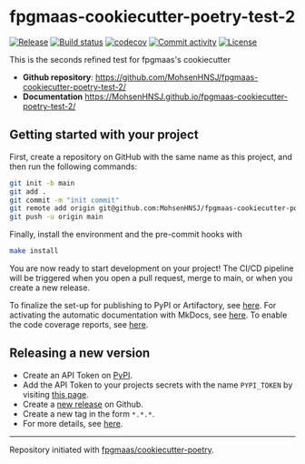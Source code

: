 # fpgmaas-cookiecutter-poetry-test-2

[![Release](https://img.shields.io/github/v/release/MohsenHNSJ/fpgmaas-cookiecutter-poetry-test-2)](https://img.shields.io/github/v/release/MohsenHNSJ/fpgmaas-cookiecutter-poetry-test-2)
[![Build status](https://img.shields.io/github/actions/workflow/status/MohsenHNSJ/fpgmaas-cookiecutter-poetry-test-2/main.yml?branch=main)](https://github.com/MohsenHNSJ/fpgmaas-cookiecutter-poetry-test-2/actions/workflows/main.yml?query=branch%3Amain)
[![codecov](https://codecov.io/gh/MohsenHNSJ/fpgmaas-cookiecutter-poetry-test-2/branch/main/graph/badge.svg)](https://codecov.io/gh/MohsenHNSJ/fpgmaas-cookiecutter-poetry-test-2)
[![Commit activity](https://img.shields.io/github/commit-activity/m/MohsenHNSJ/fpgmaas-cookiecutter-poetry-test-2)](https://img.shields.io/github/commit-activity/m/MohsenHNSJ/fpgmaas-cookiecutter-poetry-test-2)
[![License](https://img.shields.io/github/license/MohsenHNSJ/fpgmaas-cookiecutter-poetry-test-2)](https://img.shields.io/github/license/MohsenHNSJ/fpgmaas-cookiecutter-poetry-test-2)

This is the seconds refined test for fpgmaas's cookiecutter

- **Github repository**: <https://github.com/MohsenHNSJ/fpgmaas-cookiecutter-poetry-test-2/>
- **Documentation** <https://MohsenHNSJ.github.io/fpgmaas-cookiecutter-poetry-test-2/>

## Getting started with your project

First, create a repository on GitHub with the same name as this project, and then run the following commands:

```bash
git init -b main
git add .
git commit -m "init commit"
git remote add origin git@github.com:MohsenHNSJ/fpgmaas-cookiecutter-poetry-test-2.git
git push -u origin main
```

Finally, install the environment and the pre-commit hooks with

```bash
make install
```

You are now ready to start development on your project!
The CI/CD pipeline will be triggered when you open a pull request, merge to main, or when you create a new release.

To finalize the set-up for publishing to PyPI or Artifactory, see [here](https://fpgmaas.github.io/cookiecutter-poetry/features/publishing/#set-up-for-pypi).
For activating the automatic documentation with MkDocs, see [here](https://fpgmaas.github.io/cookiecutter-poetry/features/mkdocs/#enabling-the-documentation-on-github).
To enable the code coverage reports, see [here](https://fpgmaas.github.io/cookiecutter-poetry/features/codecov/).

## Releasing a new version

- Create an API Token on [PyPI](https://pypi.org/).
- Add the API Token to your projects secrets with the name `PYPI_TOKEN` by visiting [this page](https://github.com/MohsenHNSJ/fpgmaas-cookiecutter-poetry-test-2/settings/secrets/actions/new).
- Create a [new release](https://github.com/MohsenHNSJ/fpgmaas-cookiecutter-poetry-test-2/releases/new) on Github.
- Create a new tag in the form `*.*.*`.
- For more details, see [here](https://fpgmaas.github.io/cookiecutter-poetry/features/cicd/#how-to-trigger-a-release).

---

Repository initiated with [fpgmaas/cookiecutter-poetry](https://github.com/fpgmaas/cookiecutter-poetry).
